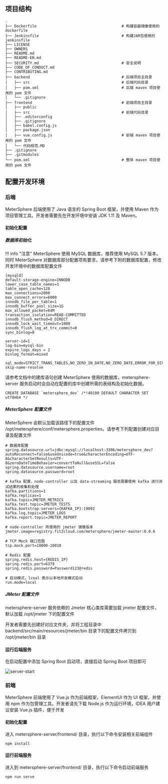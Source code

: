 ## 项目结构

```
.
├── Dockerfile                                      # 构建容器镜像使用的 dockerfile
├── Jenkinsfile                                     # 构建JAR包使用的 jenkinsfile
├── LICENSE
├── OWNERS
├── README.md
├── README-EN.md
├── SECURITY.md                                     # 安全说明
├── CODE_OF_CONDUCT.md                        
├── CONTRIBUTING.md               
├── backend                                         # 后端项目主目录
│   ├── src                                         # 后端代码目录
│   ├── pom.xml                                     # 后端 maven 项目使用的 pom 文件
│   └── .gitignore                                  
├── frontend                                        # 前端项目主目录
│   ├── public
│   ├── src                                         # 前端代码目录
│   ├── .editorconfig
│   ├── .gitignore
│   ├── babel.config.js
│   ├── package.json
│   ├── vue.config.js                               # 前端 maven 项目使用的 pom 文件
│   └── 代码规范.MD
├── .gitignore
├── .gitmodules
└── pom.xml                                         # 整体 maven 项目使用的 pom 文件
```

## 配置开发环境

### 后端
MeterSphere 后端使用了 Java 语言的 Spring Boot 框架，并使用 Maven 作为项目管理工具。开发者需要先在开发环境中安装 JDK 1.11 及 Maven。

#### 初始化配置

##### 数据库初始化

!!! info "注意"
    MeterSphere 使用 MySQL 数据库，推荐使用 MySQL 5.7 版本。同时 MeterSphere 对数据库部分配置项有要求，请参考下附的数据库配置，修改开发环境中的数据库配置文件

```
[mysqld]
default-storage-engine=INNODB
lower_case_table_names=1
table_open_cache=128
max_connections=2000
max_connect_errors=6000
innodb_file_per_table=1
innodb_buffer_pool_size=1G
max_allowed_packet=64M
transaction_isolation=READ-COMMITTED
innodb_flush_method=O_DIRECT
innodb_lock_wait_timeout=1800
innodb_flush_log_at_trx_commit=0
sync_binlog=0

server-id=1
log-bin=mysql-bin
expire_logs_days = 2
binlog_format=mixed

sql_mode=STRICT_TRANS_TABLES,NO_ZERO_IN_DATE,NO_ZERO_DATE,ERROR_FOR_DIVISION_BY_ZERO,NO_AUTO_CREATE_USER,NO_ENGINE_SUBSTITUTION
skip-name-resolve
```

请参考文档中的建库语句创建 MeterSphere 使用的数据库，metersphere-server 服务启动时会自动在配置的库中创建所需的表结构及初始化数据。
```mysql
CREATE DATABASE `metersphere_dev` /*!40100 DEFAULT CHARACTER SET utf8mb4 */
```

##### MeterSphere 配置文件
MeterSphere 会默认加载该路径下的配置文件 /opt/metersphere/conf/metersphere.properties，请参考下列配置创建对应目录及配置文件

```
# 数据库配置
spring.datasource.url=jdbc:mysql://localhost:3306/metersphere_dev?autoReconnect=false&useUnicode=true&characterEncoding=UTF-8&characterSetResults=UTF-8&zeroDateTimeBehavior=convertToNull&useSSL=false
spring.datasource.username=root
spring.datasource.password=root

# kafka 配置，node-controller 以及 data-streaming 服务需要使用 kafka 进行测试结果的收集和处理
kafka.partitions=1
kafka.replicas=1
kafka.topic=JMETER_METRICS
kafka.test.topic=JMETER_TESTS
kafka.bootstrap-servers={KAFKA_IP}:19092
kafka.log.topic=JMETER_LOGS
kafka.report.topic=JMETER_REPORT

# node-controller 所使用的 jmeter 镜像版本 
jmeter.image=registry.fit2cloud.com/metersphere/jmeter-master:0.0.6

# TCP Mock 端口范围
tcp.mock.port=10000-10010

# Redis 配置
spring.redis.host={REDIS_IP}
spring.redis.port=6379
spring.redis.password=Password123@redis

# 启动模式，lcoal 表示以本地开发模式启动
run.mode=local
```

##### JMeter 配置文件

metersphere-server 服务依赖的 Jmeter 核心类库需要加载 jmeter 配置文件，默认加载 /opt/jmeter 下的配置文件

开发者需要先创建好对应文件夹，并将工程目录中 backend/src/main/resources/jmeter/bin 目录下的配置文件拷贝到 /opt/jmeter/bin 目录


#### 运行后端服务

在启动配置中添加 Spring Boot 启动项，直接启动 Spring Boot 项目即可

![server-start](./img/dev/server-start.png)

### 前端
MeterSphere 前端使用了 Vue.js 作为前端框架，ElementUI 作为 UI 框架，并使用 npm 作为包管理工具。开发者请先下载 Node.js 作为运行环境，IDEA 用户建议安装 Vue.js 插件，便于开发

#### 初始化配置
进入 metersphere-server/frontend/ 目录，执行以下命令安装相关前端组件
```
npm install
```

#### 运行前端服务
进入到 metersphere-server/frontend/ 目录，执行以下命令启动前端服务
```
npm run serve
```
